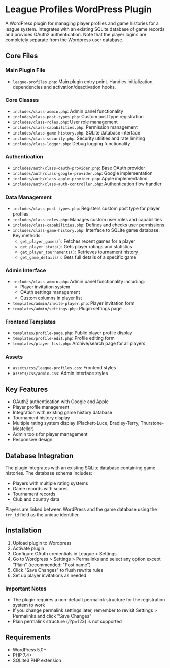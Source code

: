 # League Profiles WordPress Plugin

A WordPress plugin for managing player profiles and game histories for a league system. Integrates with an existing SQLite database of game records and provides OAuth2 authentication. Note that the player logins are completely separate from the Wordpress user database.

## Core Files

### Main Plugin File
- `league-profiles.php`: Main plugin entry point. Handles initialization, dependencies and activation/deactivation hooks.

### Core Classes
- `includes/class-admin.php`: Admin panel functionality
- `includes/class-post-types.php`: Custom post type registration
- `includes/class-roles.php`: User role management
- `includes/class-capabilities.php`: Permission management
- `includes/class-game-history.php`: SQLite database interface
- `includes/class-security.php`: Security utilities and rate limiting
- `includes/class-logger.php`: Debug logging functionality

### Authentication
- `includes/auth/class-oauth-provider.php`: Base OAuth provider
- `includes/auth/class-google-provider.php`: Google implementation
- `includes/auth/class-apple-provider.php`: Apple implementation
- `includes/auth/class-auth-controller.php`: Authentication flow handler

### Data Management
- `includes/class-post-types.php`: Registers custom post type for player profiles
- `includes/class-roles.php`: Manages custom user roles and capabilities
- `includes/class-capabilities.php`: Defines and checks user permissions
- `includes/class-game-history.php`: Interface to SQLite game database. Key methods:
  - `get_player_games()`: Fetches recent games for a player
  - `get_player_stats()`: Gets player ratings and statistics
  - `get_player_tournaments()`: Retrieves tournament history
  - `get_game_details()`: Gets full details of a specific game

### Admin Interface
- `includes/class-admin.php`: Admin panel functionality including:
  - Player invitation system
  - OAuth settings management
  - Custom columns in player list
- `templates/admin/invite-player.php`: Player invitation form
- `templates/admin/settings.php`: Plugin settings page

### Frontend Templates
- `templates/profile-page.php`: Public player profile display
- `templates/profile-edit.php`: Profile editing form
- `templates/player-list.php`: Archive/search page for all players

### Assets
- `assets/css/league-profiles.css`: Frontend styles
- `assets/css/admin.css`: Admin interface styles

## Key Features

- OAuth2 authentication with Google and Apple
- Player profile management
- Integration with existing game history database
- Tournament history display
- Multiple rating system display (Plackett-Luce, Bradley-Terry, Thurstone-Mosteller)
- Admin tools for player management
- Responsive design

## Database Integration

The plugin integrates with an existing SQLite database containing game histories. The database schema includes:

- Players with multiple rating systems
- Game records with scores
- Tournament records
- Club and country data

Players are linked between WordPress and the game database using the `trr_id` field as the unique identifier.

## Installation

1. Upload plugin to Wordpress
2. Activate plugin
3. Configure OAuth credentials in League > Settings
4. Go to Wordpress > Settings > Permalinks and select any option except "Plain" (recommended: "Post name")
5. Click "Save Changes" to flush rewrite rules
6. Set up player invitations as needed

### Important Notes
- The plugin requires a non-default permalink structure for the registration system to work
- If you change permalink settings later, remember to revisit Settings > Permalinks and click "Save Changes"
- Plain permalink structure (/?p=123) is not supported

## Requirements

- WordPress 5.0+
- PHP 7.4+
- SQLite3 PHP extension
